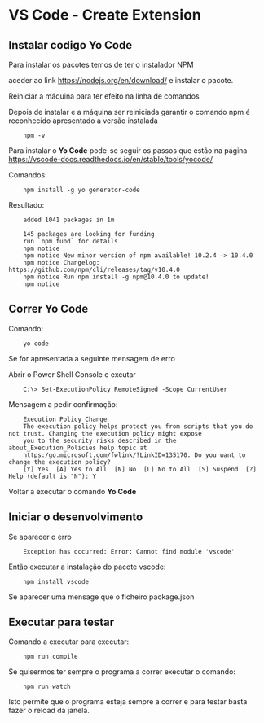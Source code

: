 
# VS Code - Create Extension


## Instalar codigo Yo Code

Para instalar os pacotes temos de ter o instalador NPM

aceder ao link https://nodejs.org/en/download/ e instalar o pacote.

Reiniciar a máquina para ter efeito na linha de comandos

Depois de instalar e a máquina ser reiniciada garantir o comando npm é reconhecido apresentado a versão instalada

        npm -v

Para instalar o **Yo Code** pode-se seguir os passos que estão na página https://vscode-docs.readthedocs.io/en/stable/tools/yocode/

Comandos:

        npm install -g yo generator-code

Resultado:

        added 1041 packages in 1m

        145 packages are looking for funding
        run `npm fund` for details
        npm notice
        npm notice New minor version of npm available! 10.2.4 -> 10.4.0
        npm notice Changelog: https://github.com/npm/cli/releases/tag/v10.4.0
        npm notice Run npm install -g npm@10.4.0 to update!
        npm notice

##  Correr Yo Code

Comando:

        yo code

Se for apresentada a seguinte mensagem de erro


Abrir o Power Shell Console e excutar

        C:\> Set-ExecutionPolicy RemoteSigned -Scope CurrentUser

Mensagem a pedir confirmação:

        Execution Policy Change
        The execution policy helps protect you from scripts that you do not trust. Changing the execution policy might expose
        you to the security risks described in the about_Execution_Policies help topic at
        https:/go.microsoft.com/fwlink/?LinkID=135170. Do you want to change the execution policy?
        [Y] Yes  [A] Yes to All  [N] No  [L] No to All  [S] Suspend  [?] Help (default is "N"): Y

Voltar a executar o comando **Yo Code**

##  Iniciar o desenvolvimento


Se aparecer o erro 

        Exception has occurred: Error: Cannot find module 'vscode'

Então executar a instalação do pacote vscode:

        npm install vscode

Se aparecer uma mensage que o ficheiro package.json 


## Executar para testar

Comando a executar para executar:

        npm run compile 

Se quisermos ter sempre o programa a correr executar o comando:

        npm run watch

Isto permite que o programa esteja sempre a correr e para testar basta fazer o reload da janela. 
